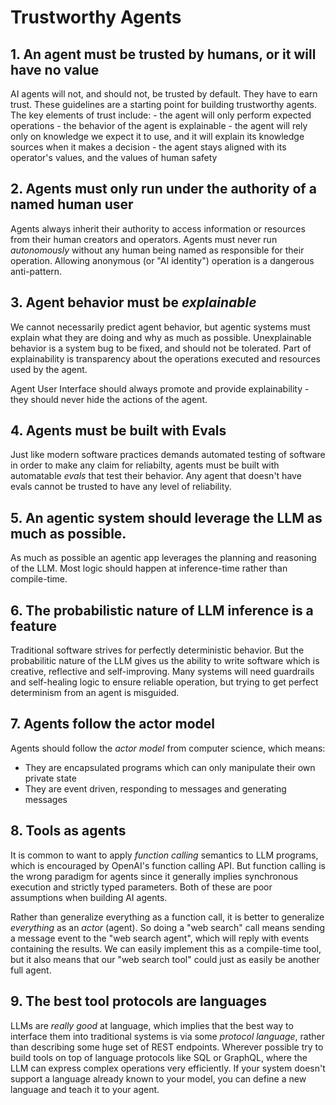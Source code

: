 # Trustworthy Agents

## 1. An agent must be trusted by humans, or it will have no value

AI agents will not, and should not, be trusted by default. They have to earn trust.
These guidelines are a starting point for building trustworthy agents. The
key elements of trust include:
    - the agent will only perform expected operations
    - the behavior of the agent is explainable
    - the agent will rely only on knowledge we expect it to use, and it will
        explain its knowledge sources when it makes a decision
    - the agent stays aligned with its operator's values, and the values of
        human safety

## 2. Agents must only run under the authority of a named human user

Agents always inherit their authority to access information or resources
from their human creators and operators.  Agents must never run _autonomously_ 
without any human being named as responsible for their operation. 
Allowing anonymous (or "AI identity") operation is a dangerous anti-pattern. 

## 3. Agent behavior must be _explainable_

We cannot necessarily predict agent behavior, but agentic systems must explain
what they are doing and why as much as possible. Unexplainable behavior is
a system bug to be fixed, and should not be tolerated. Part of explainability is
transparency about the operations executed and resources used by the agent.

Agent User Interface should always promote and provide explainability - they
should never hide the actions of the agent.

## 4. Agents must be built with Evals

Just like modern software practices demands automated testing of software in order to make
any claim for reliabilty, agents must be built with automatable _evals_ that test their behavior.
Any agent that doesn't have evals cannot be trusted to have any level of reliability.

## 5. An agentic system should leverage the LLM as much as possible.

As much as possible an agentic app leverages the planning and reasoning of the LLM.
Most logic should happen at inference-time rather than compile-time.

## 6. The probabilistic nature of LLM inference is a feature

Traditional software strives for perfectly deterministic behavior. But the probabilitic
nature of the LLM gives us the ability to write software which is creative, reflective and
self-improving. Many systems will need guardrails and self-healing logic to ensure
reliable operation, but trying to get perfect determinism from an agent is misguided.

## 7. Agents follow the actor model

Agents should follow the _actor model_ from computer science, which means:
- They are encapsulated programs which can only manipulate their own private state
- They are event driven, responding to messages and generating messages

## 8. Tools as agents

It is common to want to apply _function calling_ semantics to LLM programs, which
is encouraged by OpenAI's function calling API. But function calling is the wrong
paradigm for agents since it generally implies synchronous execution and strictly
typed parameters. Both of these are poor assumptions when building AI agents.

Rather than generalize everything as a function call, it is better to generalize
_everything_ as an _actor_ (agent). So doing a "web search" call means sending
a message event to the "web search agent", which will reply with events containing
the results. We can easily implement this as a compile-time tool, but it also
means that our "web search tool" could just as easily be another full agent.

## 9. The best tool protocols are languages

LLMs are _really good_ at language, which implies that the best way to interface them
into traditional systems is via some _protocol language_, rather than describing
some huge set of REST endpoints. Wherever possible try to build tools on top of
language protocols like SQL or GraphQL, where the LLM can express complex operations
very efficiently. If your system doesn't support a language already known to your
model, you can define a new language and teach it to your agent.

